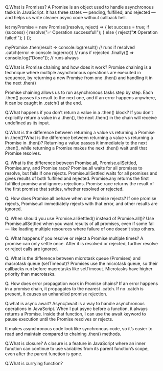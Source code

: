 Q.What is Promises?
A Promise is an object used to handle asynchronous tasks in JavaScript. It has three states — pending, fulfilled, and rejected — and helps us write cleaner async code without callback hell.

let myPromise = new Promise((resolve, reject) => {
  let success = true;
  if (success) {
    resolve("✅ Operation successful!");
  } else {
    reject("❌ Operation failed!");
  }
});

myPromise
  .then(result => console.log(result))   // runs if resolved
  .catch(error => console.log(error))   // runs if rejected
  .finally(() => console.log("Done"));  // runs always


Q.What is Promise chaining and how does it work?
Promise chaining is a technique where multiple asynchronous operations are executed in sequence, by returning a new Promise from one .then() and handling it in the next .then()

Promise chaining allows us to run asynchronous tasks step by step. Each .then() passes its result to the next one, and if an error happens anywhere, it can be caught in .catch() at the end.

Q.What happens if you don’t return a value in a .then() block?
If you don’t explicitly return a value in a .then(), the next .then() in the chain will receive undefined as its input.

Q.What is the difference between returning a value vs returning a Promise in .then()?What is the difference between returning a value vs returning a Promise in .then()?
Returning a value passes it immediately to the next .then(), while returning a Promise makes the next .then() wait until that Promise resolves.

Q. What is the difference between Promise.all, Promise.allSettled, Promise.any, and Promise.race?
Promise.all waits for all promises to resolve, but fails if one rejects.
Promise.allSettled waits for all promises and gives results of both fulfilled and rejected.
Promise.any returns the first fulfilled promise and ignores rejections.
Promise.race returns the result of the first promise that settles, whether resolved or rejected.

Q. How does Promise.all behave when one Promise rejects?
If one promise rejects, Promise.all immediately rejects with that error, and other results are ignored.

Q. When should you use Promise.allSettled() instead of Promise.all()?
Use Promise.allSettled when you want results of all promises, even if some fail — like loading multiple resources where failure of one doesn’t stop others.

Q. What happens if you resolve or reject a Promise multiple times?
A promise can only settle once. After it is resolved or rejected, further resolve or reject calls are ignored.

Q. What is the difference between microtask queue (Promises) and macrotask queue (setTimeout)?
Promises use the microtask queue, so their callbacks run before macrotasks like setTimeout. Microtasks have higher priority than macrotasks.

Q. How does error propagation work in Promise chains?
If an error happens in a promise chain, it propagates to the nearest .catch. If no .catch is present, it causes an unhandled promise rejection.

Q.what is async await?
Async/await is a way to handle asynchronous operations in JavaScript.
When I put async before a function, it always returns a Promise. Inside that function, I can use the await keyword to pause execution until the Promise resolves or rejects.

It makes asynchronous code look like synchronous code, so it’s easier to read and maintain compared to chaining .then() methods.

Q.What is closure?
A closure is a feature in JavaScript where an inner function can continue to use variables from its parent function’s scope, even after the parent function is gone.

Q.What is currying function?